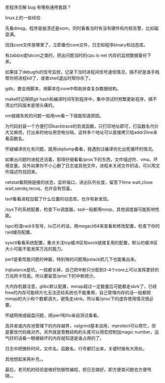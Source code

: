 老程序员解 bug 有哪些通用套路？

linux上的一些经验

先看dmsg，程序是崩溃还是oom，同时看看当时有没有硬件和内核告警，比如磁盘满。

找找core文件放哪里了，立即备份core文件，日志和程序binary和动态库。

有zabbix或falcon之类的，把出问题当时的cpu io net 内存的监控数据备份下来。

如果挂了debugfs的信号监控，记录下当时进程间信号通信情况，搞不好是谁手贱帮你把进程kill了，或者shell退出时帮你杀了。

gdb，要会用脚本，用脚本在core中帮助排查复杂数据结构。

make时记得把git hash和编译时间写到程序中，集中测试时频繁更新程序，搞不清出代码版本是很头痛的。

nm链接失败的问题一般用nm看一下就能知道原因。

为代码封装一个方便打印backtrace的宏或函数，只打印地址即可，打函数名代价大又麻烦，打出来的地址用空格分隔，这样多个地址可以直接拷贝给addr2line来看函数名。

怀疑编译优化有问题，就用objdump看看，我遇到过编译优化出死循环的情况。

如果出问题时进程还活着，那得仔细看看/proc下的东西，文件描述符、vma、环境变量。另外如果你不小心删了日志或其他文件，进程未关闭文件的话，可以用文件描述符找回来。

netstat看网络链接的状态，监听端口，进出队列长度，留意下time wait,close wait,sendq,recvq，也许会有惊喜。

lsof看看进程加载了什么位置的动态库，也许有新发现。

/sys下的系统配置，检查下io调度器，ssd一般都用noop，其他调度器可能影响性能。

lspci检查raid卡型号，lsi芯片的话，用megacli64来查看和修改配置，检查下你的raid缓存配置。

sysctl看看系统配置，重点关注tcp缓冲区和sock链接复用的配置，默认的缓冲区大小可能不能发挥万兆的能力。

perf是看性能问题的神器，特别矬的问题用pstack抓几下也能看出来。

irqbalance是坑，一般都关掉，自己把中断只分配到3-4个core上可以发挥更好的万兆网卡性能。所以要留意/proc下的中断统计。

大内存机器注意，glibc默认配置，mmap超过一定数量后可能都走sbrk了，已经free的内存可能碎片化无法还给系统也不能重用，自己管理内存的话一般都把mmap的大小和个数都调大，避免走sbrk。所以看/proc下的虚存使用情况很必要。

怀疑网络或磁盘问题，用iperf和fio亲自测试看看。

高并发或内存池管理下的内存越界，valgrind基本没用，mprotect可以帮忙，但是要改代码做对齐。另外就是管教结构的头尾可以用宏控制加magic number，运气好的话看一眼被破坏的内存就知道是谁占用的了。

日志中把微秒时间，文件名，函数名，行号都打出来，关键时候有大用处。

其他想起来再补充。。

最后，老司机的经验是做好防御性编程，把日志做好，即方便查问题也方便甩锅。。